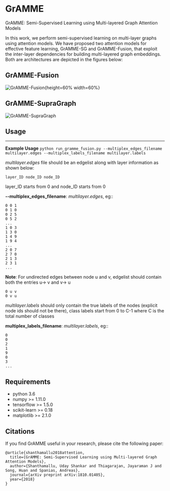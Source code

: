 # GrAMME
GrAMME: Semi-Supervised Learning using Multi-layered Graph Attention Models

In this work, we perform semi-supervised learning on multi-layer graphs using attention models.
We have proposed two attention models for effective feature learning, GrAMME-SG and GrAMME-Fusion, that exploit the inter-layer
dependencies for building multi-layered graph embeddings. Both are architectures are depicted in the figures below:
## GrAMME-Fusion
![GrAMME-Fusion](https://github.com/udayshankars/GrAMME/blob/master/gramme-fusion-1.jpg){height=60% width=60%}

## GrAMME-SupraGraph
![GrAMME-SupraGraph](https://github.com/udayshankars/GrAMME/blob/master/gramme-sg-1.jpg)


## Usage
-----

**Example Usage**
``python run_gramme_fusion.py --multiplex_edges_filename multilayer.edges
--multiplex_labels_filename multilayer.labels``

*multilayer.edges* file should be an edgelist along with layer information as shown below:

``layer_ID node_ID node_ID``

layer_ID starts from 0 and node_ID starts from 0

**--multiplex_edges_filename**: *multilayer.edges*, eg::
```  
0 0 1
0 1 0
0 2 5
0 5 2
...
1 0 3
1 3 0
1 4 9
1 9 4
...
2 0 7
2 7 0
2 1 3
2 3 1
...
```
**Note**: For undirected edges between node u and v, edgelist should contain both the entries u-> v and v-> u
```
0 u v
0 v u
```

*multilayer.labels* should only contain the true labels of the nodes (explicit node ids should not be there), class labels start from 0 to C-1 where C is the total number of classes

**multiplex_labels_filename**: *multilayer.labels*, eg::
```
0
0
2
1
9
0
3
...
```


## Requirements
* python 3.6
* numpy >= 1.11.0
* tensorflow >= 1.5.0
* scikit-learn >= 0.18
* matplotlib >= 2.1.0

## Citations

If you find GrAMME useful in your research, please cite the following paper:
```
@article{shanthamallu2018attention,
  title={GrAMME: Semi-Supervised Learning using Multi-layered Graph Attention Models},
  author={Shanthamallu, Uday Shankar and Thiagarajan, Jayaraman J and Song, Huan and Spanias, Andreas},
  journal={arXiv preprint arXiv:1810.01405},
  year={2018}
}
```
